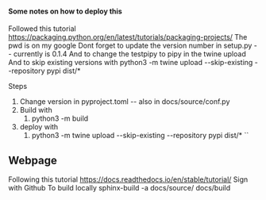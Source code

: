#### Some notes on how to deploy this
Followed this tutorial https://packaging.python.org/en/latest/tutorials/packaging-projects/
The pwd is on my google
Dont forget to update the version number in setup.py -- currently is 0.1.4
And to change the testpipy to pipy in the twine upload
And to skip existing versions with
python3 -m twine upload --skip-existing --repository pypi dist/*

Steps 
1. Change version in pyproject.toml -- also in docs/source/conf.py
2. Build with
   1.  python3 -m build
3. deploy with
   1. python3 -m twine upload --skip-existing --repository pypi dist/*
``

## Webpage
Following this tutorial https://docs.readthedocs.io/en/stable/tutorial/
Sign with Github
To build locally
   sphinx-build -a docs/source/ docs/build